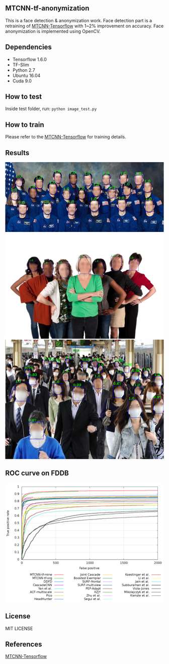 ## MTCNN-tf-anonymization
This is a face detection & anonymization work. Face detection part is a retraining of [MTCNN-Tensorflow](https://github.com/AITTSMD/MTCNN-Tensorflow) with 1~2% improvement on accuracy. Face anonymization is implemented using OpenCV. 

## Dependencies
* Tensorflow 1.6.0
* TF-Slim
* Python 2.7
* Ubuntu 16.04
* Cuda 9.0

## How to test
Inside test folder, run: `python image_test.py`

## How to train
Please refer to the [MTCNN-Tensorflow](https://github.com/AITTSMD/MTCNN-Tensorflow) for training details. 

## Results
![result1.jpg](https://raw.githubusercontent.com/CyberAILab/MTCNN-tf-anonymization/master/result/1.jpg)
![result2.jpg](https://raw.githubusercontent.com/CyberAILab/MTCNN-tf-anonymization/master/result/input.jpg)
![result3.jpg](https://raw.githubusercontent.com/CyberAILab/MTCNN-tf-anonymization/master/result/mask3.png)

## ROC curve on FDDB
![result4.jpg](https://raw.githubusercontent.com/CyberAILab/MTCNN-tf-anonymization/master/result/discROC-compare.png)

## License
MIT LICENSE

## References
[MTCNN-Tensorflow](https://github.com/AITTSMD/MTCNN-Tensorflow)
